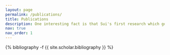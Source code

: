 ```yaml
---
layout: page
permalink: /publications/
title: Publications
description: One interesting fact is that Sui's first research which got published is not her first published research.
nav: true
nav_order: 1
---
```

<!-- _pages/publications.md -->
<div class="publications">

{% bibliography -f {{ site.scholar.bibliography }} %}

</div>
